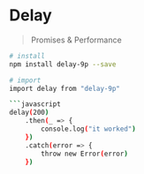 # Delay 

> Promises & Performance

``` bash
# install
npm install delay-9p --save

# import 
import delay from "delay-9p"

```javascript
delay(200)
	.then(_ => {
		console.log("it worked")
	})
	.catch(error => {
		throw new Error(error)
	})
```
